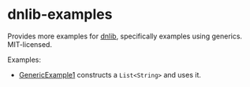 dnlib-examples
==============

Provides more examples for [dnlib], specifically examples using generics.
MIT-licensed.

Examples:
- [GenericExample1] constructs a `List<String>` and uses it.

[dnlib]:https://github.com/0xd4d/dnlib
[GenericExample1]:blob/master/src/dnlib.MoreExamples/GenericExample1.cs
